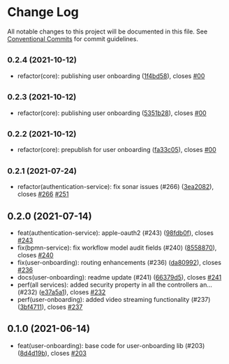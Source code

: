 # Change Log

All notable changes to this project will be documented in this file.
See [Conventional Commits](https://conventionalcommits.org) for commit guidelines.

## <small>0.2.4 (2021-10-12)</small>

* refactor(core): publishing user onboarding ([1f4bd58](https://github.com/sourcefuse/loopback4-microservice-catalog/commit/1f4bd58)), closes [#00](https://github.com/sourcefuse/loopback4-microservice-catalog/issues/00)





## <small>0.2.3 (2021-10-12)</small>

* refactor(core): publishing user onboarding ([5351b28](https://github.com/sourcefuse/loopback4-microservice-catalog/commit/5351b28)), closes [#00](https://github.com/sourcefuse/loopback4-microservice-catalog/issues/00)





## <small>0.2.2 (2021-10-12)</small>

* refactor(core): prepublish for user onboarding ([fa33c05](https://github.com/sourcefuse/loopback4-microservice-catalog/commit/fa33c05)), closes [#00](https://github.com/sourcefuse/loopback4-microservice-catalog/issues/00)





## <small>0.2.1 (2021-07-24)</small>

* refactor(authentication-service): fix sonar issues (#266) ([3ea2082](https://github.com/sourcefuse/loopback4-microservice-catalog/commit/3ea2082)), closes [#266](https://github.com/sourcefuse/loopback4-microservice-catalog/issues/266) [#251](https://github.com/sourcefuse/loopback4-microservice-catalog/issues/251)





## 0.2.0 (2021-07-14)

* feat(authentication-service): apple-oauth2 (#243) ([98fdb0f](https://github.com/sourcefuse/loopback4-microservice-catalog/commit/98fdb0f)), closes [#243](https://github.com/sourcefuse/loopback4-microservice-catalog/issues/243)
* fix(bpmn-service): fix workflow model audit fields (#240) ([8558870](https://github.com/sourcefuse/loopback4-microservice-catalog/commit/8558870)), closes [#240](https://github.com/sourcefuse/loopback4-microservice-catalog/issues/240)
* fix(user-onboarding): routing enhancements (#236) ([da80992](https://github.com/sourcefuse/loopback4-microservice-catalog/commit/da80992)), closes [#236](https://github.com/sourcefuse/loopback4-microservice-catalog/issues/236)
* docs(user-onboarding): readme update (#241) ([66379d5](https://github.com/sourcefuse/loopback4-microservice-catalog/commit/66379d5)), closes [#241](https://github.com/sourcefuse/loopback4-microservice-catalog/issues/241)
* perf(all services): added security property in all the controllers an… (#232) ([e37a5a1](https://github.com/sourcefuse/loopback4-microservice-catalog/commit/e37a5a1)), closes [#232](https://github.com/sourcefuse/loopback4-microservice-catalog/issues/232)
* perf(user-onboarding): added video streaming functionality (#237) ([3bf4711](https://github.com/sourcefuse/loopback4-microservice-catalog/commit/3bf4711)), closes [#237](https://github.com/sourcefuse/loopback4-microservice-catalog/issues/237)





## 0.1.0 (2021-06-14)

* feat(user-onboarding): base code for user-onboarding lib (#203) ([8d4d19b](https://github.com/sourcefuse/loopback4-microservice-catalog/commit/8d4d19b)), closes [#203](https://github.com/sourcefuse/loopback4-microservice-catalog/issues/203)
